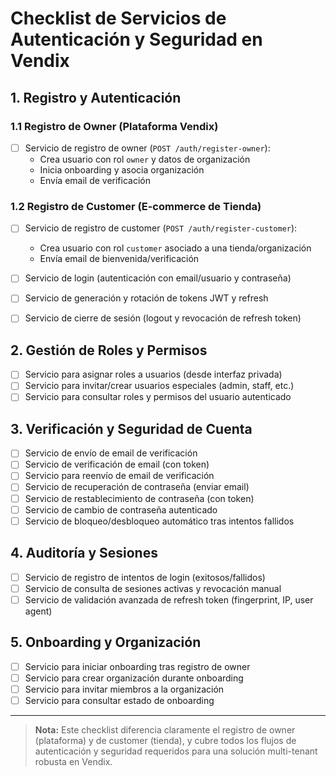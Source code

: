 # Checklist de Servicios de Autenticación y Seguridad en Vendix

## 1. Registro y Autenticación

### 1.1 Registro de Owner (Plataforma Vendix)
- [ ] Servicio de registro de owner (`POST /auth/register-owner`):
	- Crea usuario con rol `owner` y datos de organización
	- Inicia onboarding y asocia organización
	- Envía email de verificación

### 1.2 Registro de Customer (E-commerce de Tienda)
- [ ] Servicio de registro de customer (`POST /auth/register-customer`):
	- Crea usuario con rol `customer` asociado a una tienda/organización
	- Envía email de bienvenida/verificación

- [ ] Servicio de login (autenticación con email/usuario y contraseña)
- [ ] Servicio de generación y rotación de tokens JWT y refresh
- [ ] Servicio de cierre de sesión (logout y revocación de refresh token)

## 2. Gestión de Roles y Permisos
- [ ] Servicio para asignar roles a usuarios (desde interfaz privada)
- [ ] Servicio para invitar/crear usuarios especiales (admin, staff, etc.)
- [ ] Servicio para consultar roles y permisos del usuario autenticado

## 3. Verificación y Seguridad de Cuenta
- [ ] Servicio de envío de email de verificación
- [ ] Servicio de verificación de email (con token)
- [ ] Servicio para reenvío de email de verificación
- [ ] Servicio de recuperación de contraseña (enviar email)
- [ ] Servicio de restablecimiento de contraseña (con token)
- [ ] Servicio de cambio de contraseña autenticado
- [ ] Servicio de bloqueo/desbloqueo automático tras intentos fallidos

## 4. Auditoría y Sesiones
- [ ] Servicio de registro de intentos de login (exitosos/fallidos)
- [ ] Servicio de consulta de sesiones activas y revocación manual
- [ ] Servicio de validación avanzada de refresh token (fingerprint, IP, user agent)

## 5. Onboarding y Organización
- [ ] Servicio para iniciar onboarding tras registro de owner
- [ ] Servicio para crear organización durante onboarding
- [ ] Servicio para invitar miembros a la organización
- [ ] Servicio para consultar estado de onboarding

---

> **Nota:** Este checklist diferencia claramente el registro de owner (plataforma) y de customer (tienda), y cubre todos los flujos de autenticación y seguridad requeridos para una solución multi-tenant robusta en Vendix.

